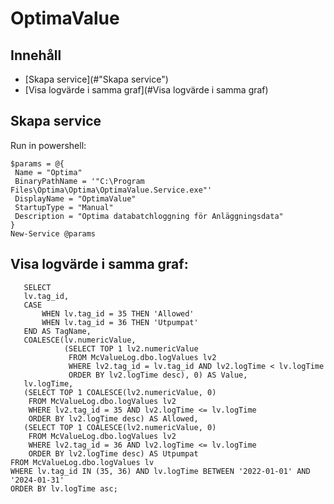 # OptimaValue

## Innehåll
* [Skapa service](#"Skapa service")
* [Visa logvärde i samma graf](#Visa logvärde i samma graf)

## Skapa service
Run in powershell:
 ```
$params = @{
  Name = "Optima"
  BinaryPathName = '"C:\Program Files\Optima\Optima\OptimaValue.Service.exe"'
  DisplayName = "OptimaValue"
  StartupType = "Manual"
  Description = "Optima databatchloggning för Anläggningsdata"
}
New-Service @params
 ```

## Visa logvärde i samma graf: 
 ```
    SELECT 
    lv.tag_id,
    CASE 
        WHEN lv.tag_id = 35 THEN 'Allowed' 
        WHEN lv.tag_id = 36 THEN 'Utpumpat' 
    END AS TagName, 
    COALESCE(lv.numericValue, 
             (SELECT TOP 1 lv2.numericValue 
              FROM McValueLog.dbo.logValues lv2 
              WHERE lv2.tag_id = lv.tag_id AND lv2.logTime < lv.logTime 
              ORDER BY lv2.logTime desc), 0) AS Value,
    lv.logTime,
    (SELECT TOP 1 COALESCE(lv2.numericValue, 0) 
     FROM McValueLog.dbo.logValues lv2 
     WHERE lv2.tag_id = 35 AND lv2.logTime <= lv.logTime 
     ORDER BY lv2.logTime desc) AS Allowed,
    (SELECT TOP 1 COALESCE(lv2.numericValue, 0) 
     FROM McValueLog.dbo.logValues lv2 
     WHERE lv2.tag_id = 36 AND lv2.logTime <= lv.logTime 
     ORDER BY lv2.logTime desc) AS Utpumpat
FROM McValueLog.dbo.logValues lv
WHERE lv.tag_id IN (35, 36) AND lv.logTime BETWEEN '2022-01-01' AND '2024-01-31'
ORDER BY lv.logTime asc;  
```
